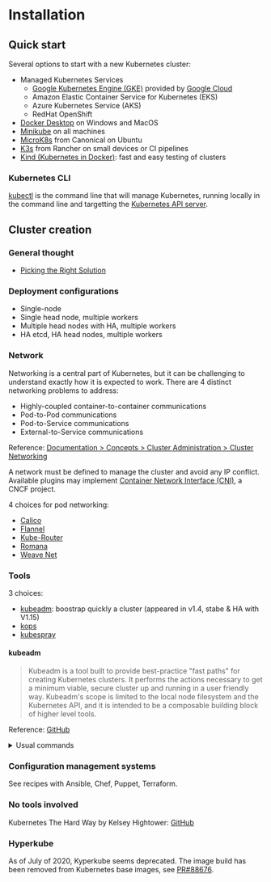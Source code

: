 # Installation

## Quick start

Several options to start with a new Kubernetes cluster:

- Managed Kubernetes Services
  - [Google Kubernetes Engine (GKE)](https://cloud.google.com/kubernetes-engine/) provided by [Google Cloud](https://cloud.google.com/)
  - Amazon Elastic Container Service for Kubernetes (EKS)
  - Azure Kubernetes Service (AKS)
  - RedHat OpenShift
- [Docker Desktop](https://www.docker.com/products/kubernetes)  on Windows and MacOS
- [Minikube](https://github.com/devpro/everyday-cheatsheets/blob/master/docs/minikube.md) on all machines
- [MicroK8s](https://microk8s.io/docs) from Canonical on Ubuntu
- [K3s](https://k3s.io/) from Rancher on small devices or CI pipelines
- [Kind (Kubernetes in Docker)](https://kind.sigs.k8s.io/): fast and easy testing of clusters

### Kubernetes CLI

[kubectl](https://github.com/devpro/everyday-cheatsheets/blob/master/docs/kubectl.md) is the command line that will manage Kubernetes, running locally in the command line and targetting the [Kubernetes API server](https://kubernetes.io/docs/reference/command-line-tools-reference/kube-apiserver/).

## Cluster creation

### General thought

- [Picking the Right Solution](https://pwittrock.github.io/docs/setup/pick-right-solution/)

### Deployment configurations

- Single-node
- Single head node, multiple workers
- Multiple head nodes with HA, multiple workers
- HA etcd, HA head nodes, multiple workers

### Network

Networking is a central part of Kubernetes, but it can be challenging to understand exactly how it is expected to work. There are 4 distinct networking problems to address:

- Highly-coupled container-to-container communications
- Pod-to-Pod communications
- Pod-to-Service communications
- External-to-Service communications

Reference: [Documentation > Concepts > Cluster Administration > Cluster Networking](https://kubernetes.io/docs/concepts/cluster-administration/networking/)

A network must be defined to manage the cluster and avoid any IP conflict. Available plugins may implement [Container Network Interface (CNI)](https://github.com/devpro/kubernetes-certification-2020/blob/master/docs/projects.md#container-network-interface-cni), a CNCF project.

4 choices for pod networking:

- [Calico](https://www.projectcalico.org/)
- [Flannel](https://github.com/coreos/flannel)
- [Kube-Router](https://www.kube-router.io/)
- [Romana](https://github.com/romana/romana)
- [Weave Net](https://www.weave.works/oss/net/)

### Tools

3 choices:

- [kubeadm](https://kubernetes.io/docs/setup/production-environment/tools/kubeadm/): boostrap quickly a cluster (appeared in v1.4, stabe & HA with V1.15)
- [kops](https://kubernetes.io/docs/setup/production-environment/tools/kops/)
- [kubespray](https://kubernetes.io/docs/setup/production-environment/tools/kubespray/)

#### kubeadm

> Kubeadm is a tool built to provide best-practice "fast paths" for creating Kubernetes clusters. It performs the actions necessary to get a minimum viable, secure cluster up and running in a user friendly way. Kubeadm's scope is limited to the local node filesystem and the Kubernetes API, and it is intended to be a composable building block of higher level tools.

Reference: [GitHub](https://github.com/kubernetes/kubeadm)

<details>
  <summary>Usual commands</summary>
 
  ```bash
  # bootstrap the initial Kubernetes control-plane node -> will return a token and a SHA256 hash
  kubeadm init
  
  # (optional) create a network manually or with kubectl create -f
  
  # bootstrap a Kubernetes worker node or an additional control plane node, and join it to the cluster
  kubeadm join --token <token> <control-plane-host>:<control-plane-port> --discovery-token-ca-cert-hash sha256:<hash>
  
  # upgrade a Kubernetes cluster to a newer version
  kubeadm upgrade
  
  # revert any changes made to this host by kubeadm init or kubeadm join
  kubeadm reset
  ```
</details>

### Configuration management systems

See recipes with Ansible, Chef, Puppet, Terraform.

### No tools involved

Kubernetes The Hard Way by Kelsey Hightower: [GitHub](https://github.com/kelseyhightower/kubernetes-the-hard-way)

### Hyperkube

As of July of 2020, Kyperkube seems deprecated. The image build has been removed from Kubernetes base images, see [PR#88676](https://github.com/kubernetes/kubernetes/pull/88676).
